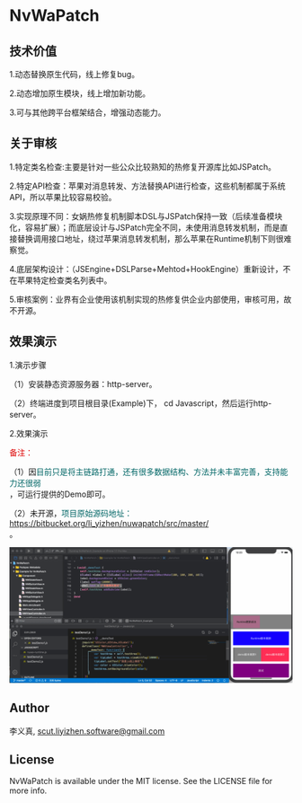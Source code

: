 # NvWaPatch   
 
##  技术价值  

1.动态替换原生代码，线上修复bug。  

2.动态增加原生模块，线上增加新功能。  

3.可与其他跨平台框架结合，增强动态能力。   

## 关于审核   

1.特定类名检查:主要是针对一些公众比较熟知的热修复开源库比如JSPatch。   

2.特定API检查：苹果对消息转发、方法替换API进行检查，这些机制都属于系统API，所以苹果比较容易校验。 

3.实现原理不同：女娲热修复机制脚本DSL与JSPatch保持一致（后续准备模块化，容易扩展）；而底层设计与JSPatch完全不同，未使用消息转发机制，而是直接替换调用接口地址，绕过苹果消息转发机制，那么苹果在Runtime机制下则很难察觉。   

4.底层架构设计：（JSEngine+DSLParse+Mehtod+HookEngine）重新设计，不在苹果特定检查类名列表中。  

5.审核案例：业界有企业使用该机制实现的热修复供企业内部使用，审核可用，故不开源。    

## 效果演示    

1.演示步骤     

（1）安装静态资源服务器：http-server。  

（2）终端进度到项目根目录(Example)下， cd Javascript，然后运行http-server。  

2.效果演示 

<font color="#dd0000">备注：</font><br/>   

（1）因<font color="#006666">目前只是将主链路打通，还有很多数据结构、方法并未丰富完善，支持能力还很弱</font><br/>，可运行提供的Demo即可。  

（2）未开源，<font color="#006666">项目原始源码地址：https://bitbucket.org/li_yizhen/nuwapatch/src/master/</font><br/>。   

![NVWaPatch](./GitResources/NvWaPatch.gif)

## Author  

李义真, scut.liyizhen.software@gmail.com  

## License  

NvWaPatch is available under the MIT license. See the LICENSE file for more info.  
